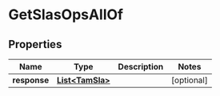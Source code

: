 

# GetSlasOpsAllOf


## Properties

Name | Type | Description | Notes
------------ | ------------- | ------------- | -------------
**response** | [**List&lt;TamSla&gt;**](TamSla.md) |  |  [optional]



